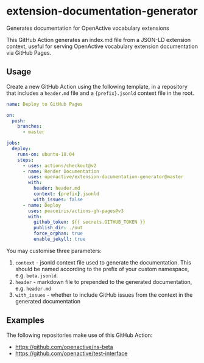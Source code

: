 # extension-documentation-generator
Generates documentation for OpenActive vocabulary extensions

This GitHub Action generates an index.md file from a JSON-LD extension context, useful for serving OpenActive vocabulary extension documentation via GitHub Pages.

## Usage

Create a new GitHub Action using the following template, in a repository that includes a `header.md` file and a `{prefix}.jsonld` context file in the root.

```yml
name: Deploy to GitHub Pages

on:
  push:
    branches:
      - master

jobs:
  deploy:
    runs-on: ubuntu-18.04
    steps:
      - uses: actions/checkout@v2
      - name: Render Documentation
        uses: openactive/extension-documentation-generator@master
        with:
          header: header.md
          context: {prefix}.jsonld
          with_issues: false
      - name: Deploy
        uses: peaceiris/actions-gh-pages@v3
        with:
          github_token: ${{ secrets.GITHUB_TOKEN }}
          publish_dir: ./out
          force_orphan: true
          enable_jekyll: true
```

You may customise three parameters:
1) `context` - jsonld context file used to generate the documentation. This should be named according to the prefix of your custom namespace, e.g. `beta.jsonld`.
2) `header` - markdown file to prepended to the generated documentation, e.g. `header.md`
3) `with_issues` - whether to include GitHub issues from the context in the generated documentation

## Examples

The following repositories make use of this GitHub Action:
- https://github.com/openactive/ns-beta
- https://github.com/openactive/test-interface
